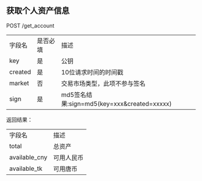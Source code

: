 ## 获取个人资产信息

POST /get_account

<table>
	<tr>
		<td>字段名</td>
		<td>是否必填</td>
		<td>描述</td>
	</tr>
	<tr>
		<td>key</td>
		<td>是</td>
		<td>公钥</td>
	</tr>
	<tr>
		<td>created</td>
		<td>是</td>
		<td>10位请求时间的时间戳</td>
	</tr>
	<tr>
		<td>market</td>
		<td>否</td>
		<td>交易市场类型，此项不参与签名</td>
	</tr>
	<tr>
		<td>sign</td>
		<td>是</td>
		<td>md5签名结果:sign=md5(key=xxx&created=xxxxx)</td>
	</tr>
</table>

返回结果：

<table>
	<tr>
		<td>字段名</td>
		<td>描述</td>
	</tr>
	<tr>
		<td>total</td>
		<td>总资产</td>
	</tr>
	<tr>
		<td>available_cny</td>
		<td>可用人民币</td>
	</tr>
	<tr>
		<td>available_tk</td>
		<td>可用唐币</td>
	</tr>
</table>